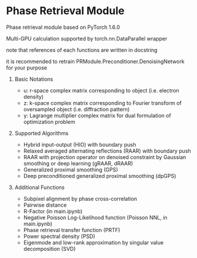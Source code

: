 # Phase Retrieval Module

Phase retrieval module based on PyTorch 1.6.0

Multi-GPU calculation supported by torch.nn.DataParallel wrapper

note that references of each functions are written in docstring

it is recommended to retrain PRModule.Preconditioner.DenoisingNetwork for your purpose

1. Basic Notations
    - u: r-space complex matrix corresponding to object (i.e. electron density)
    - z: k-space complex matrix corresponding to Fourier transform of oversampled object (i.e. diffraction pattern)
    - y: Lagrange multiplier complex matrix for dual formulation of optimization problem

2. Supported Algorithms
    - Hybrid input-output (HIO) with boundary push
    - Relaxed averaged alternating reflections (RAAR) with boundary push
    - RAAR with projection operator on denoised constraint by Gaussian smoothing or deep learning (gRAAR, dRAAR)
    - Generalized proximal smoothing (GPS)
    - Deep preconditioned generalized proximal smoothing (dpGPS)

3. Additional Functions
    - Subpixel alignment by phase cross-correlation
    - Pairwise distance
    - R-Factor (in main.ipynb)
    - Negative Poisson Log-Likelihood function (Poisson NNL, in main.ipynb)
    - Phase retrieval transfer function (PRTF)
    - Power spectral density (PSD)
    - Eigenmode and low-rank approximation by singular value decomposition (SVD)
